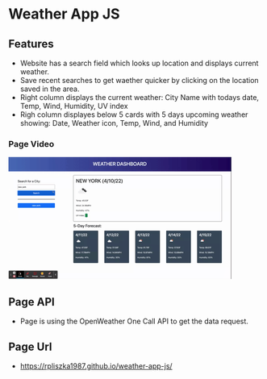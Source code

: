 # Weather App JS

## Features

- Website has a search field which looks up location and displays current weather.
- Save recent searches to get waether quicker by clicking on the location saved in the area.
- Right column displays the current weather: City Name with todays date, Temp, Wind, Humidity, UV index
- Righ column displayes below 5 cards with 5 days upcoming weather showing: Date, Weather icon, Temp, Wind, and Humidity

### Page Video

![Page Screenshot](./assets/images/WeatherDashboard.gif)

## Page API

- Page is using the OpenWeather One Call API to get the data request.

## Page Url

- https://rpliszka1987.github.io/weather-app-js/
